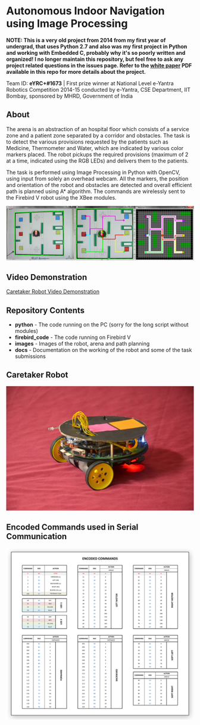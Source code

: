 # Autonomous Indoor Navigation using Image Processing

**NOTE: This is a very old project from 2014 from my first year of undergrad, that uses Python 2.7 and also was my first project in Python and working with Embedded C, probably why it's so poorly written and organized! I no longer maintain this repository, but feel free to ask any project related questions in the issues page. Refer to the [white paper](https://github.com/heethesh/Autonomous-Indoor-Navigation-using-Image-Processing/blob/master/White%20Paper%20-%20Heethesh%20Vhavle%2C%20Robot%20Navigation%20and%20Path%20Planning%20Using%20Image%20Processing.pdf) PDF available in this repo for more details about the project.**

Team ID: **eYRC+#1673** | 
First prize winner at National Level e-Yantra Robotics Competition 2014-15 conducted by e-Yantra, CSE Department, IIT Bombay, sponsored by MHRD, Government of India

## About
The arena is an abstraction of an hospital floor which consists of a service zone and a patient zone separated by a corridor and obstacles. The task is to detect the various provisions requested by the patients such as Medicine, Thermometer and Water, which are indicated by various color markers placed. The robot pickups the required provisions (maximum of 2 at a time, indicated using the RGB LEDs) and delivers them to the patients.

The task is performed using Image Processing in Python with OpenCV, using input from solely an overhead webcam. All the markers, the position and orientation of the robot and obstacles are detected and overall efficient path is planned using A* algorithm. The commands are wirelessly sent to the Firebird V robot using the XBee modules.

![](https://github.com/heethesh/Autonomous-Indoor-Navigation-using-Image-Processing/blob/master/images/eyrcplus_1673_python_code%20(SAMPLE%20OUPUT%20IMAGES).JPG)

## Video Demonstration
[Caretaker Robot Video Demonstration](https://www.youtube.com/watch?v=ije_Gh3m6FA) 

## Repository Contents
- **python** - The code running on the PC (sorry for the long script without modules)
- **firebird_code** - The code running on Firebird V
- **images** - Images of the robot, arena and path planning
- **docs** - Documentation on the working of the robot and some of the task submissions

## Caretaker Robot
![](https://github.com/heethesh/Autonomous-Indoor-Navigation-using-Image-Processing/blob/master/images/caretaker_robot.jpg)

## Encoded Commands used in Serial Communication
![](https://github.com/heethesh/Autonomous-Indoor-Navigation-using-Image-Processing/blob/master/images/Encoded%20Commands%20List.jpg)
